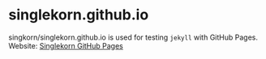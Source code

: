 # singlekorn.github.io

singkorn/singlekorn.github.io is used for testing `jekyll` with GitHub Pages.
Website: [Singlekorn GitHub Pages](https://singlekorn.github.io)
